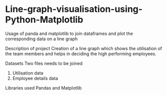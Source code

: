 # Line-graph-visualisation-using-Python-Matplotlib
Usage of panda and matplotlib to join dataframes and plot the corresponding data on a line graph

Description of project
Creation of a line graph which  shows the utilisation of the team members and helps in deciding the high performing employees.

Datasets
Two files needs to be joined
1) Utilisation data
2) Employee details data

Libraries used
Pandas and Matplotlib
